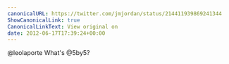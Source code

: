 ```yaml
---
canonicalURL: https://twitter.com/jmjordan/status/214411939869241344
ShowCanonicalLink: true
CanonicalLinkText: View original on
date: 2012-06-17T17:39:24+00:00
---
```

@leolaporte What's @5by5?